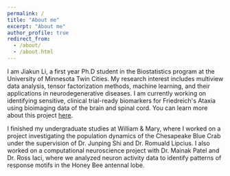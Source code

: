 ```yaml
---
permalink: /
title: "About me"
excerpt: "About me"
author_profile: true
redirect_from: 
  - /about/
  - /about.html
---
```


I am Jiakun Li, a first year Ph.D student in the Biostatistics program at the University of Minnesota Twin Cities. My research interest includes multiview data analysis, tensor factorization methods, machine learning, and their applications in neurodegenerative diseases. I am currently working on identifying sensitive, clinical trial-ready biomarkers for Friedreich's Ataxia using bioimaging data of the brain and spinal cord. You can learn more about this project [here](https://www.curefa.org/clinical-trials-active-enrolling/track-fa-study-bioimaging-of-brain-and-spinal-cord).

I finished my undergraduate studies at William & Mary, where I worked on a project investigating the population dynamics of the Chesapeake Blue Crab under the supervision of Dr. Junping Shi and Dr. Romuald Lipcius. I also worked on a computational neuroscience project with Dr. Mainak Patel and Dr. Ross Iaci, where we analyzed neuron activity data to identify patterns of response motifs in the Honey Bee antennal lobe. 


